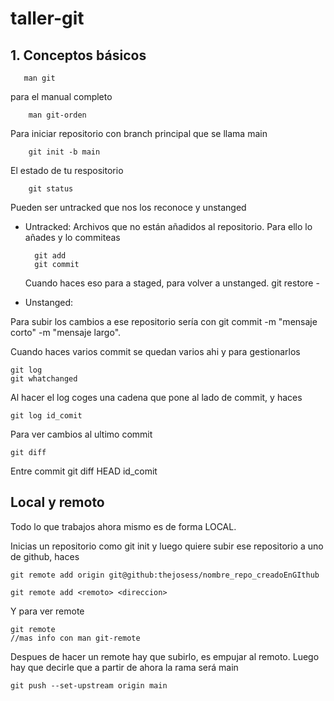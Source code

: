 # taller-git

## 1. Conceptos básicos
       man git 
para el manual completo    

        man git-orden     
       
Para iniciar repositorio con branch principal que se llama main
    
        git init -b main

El estado de tu respositorio

        git status

Pueden ser untracked que nos los reconoce y unstanged

* Untracked: Archivos que no están añadidos al repositorio. Para ello lo añades y lo commiteas

        git add
        git commit

    Cuando haces eso para a staged, para volver a unstanged. git restore -

* Unstanged:


Para subir los cambios a ese repositorio sería con git commit -m "mensaje corto" -m "mensaje largo". 


Cuando haces varios commit se quedan varios ahi y para gestionarlos

    git log
    git whatchanged

Al hacer el log coges una cadena que pone al lado de commit, y haces

    git log id_comit


Para ver cambios al ultimo commit

    git diff    

Entre commit 
    git diff HEAD id_comit


## Local y remoto

Todo lo que trabajos ahora mismo es de forma LOCAL.

Inicias un repositorio como git init
y luego quiere subir ese repositorio a uno de github, haces 

    git remote add origin git@github:thejosess/nombre_repo_creadoEnGIthub

    git remote add <remoto> <direccion>

Y para ver remote

    git remote
    //mas info con man git-remote

Despues de hacer un remote hay que subirlo, es empujar al remoto.
Luego hay que decirle que a partir de ahora la rama será main

    git push --set-upstream origin main


